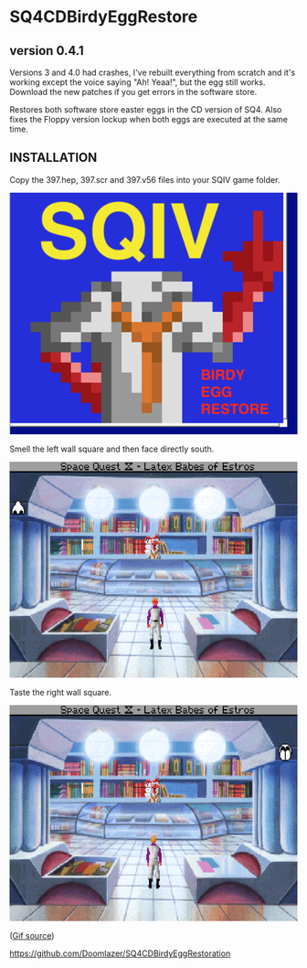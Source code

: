 # SQ4CDBirdyEggRestore

## version 0.4.1 

Versions 3 and 4.0 had crashes, I've rebuilt everything from scratch and it's working except the voice saying "Ah! Yeaa!", but the egg still works. Download the new patches if you get errors in the software store.

 Restores both software store easter eggs in the CD version of SQ4. Also fixes the Floppy version lockup when both eggs are executed at the same time. 

## INSTALLATION

Copy the 397.hep, 397.scr and 397.v56 files into your SQIV game folder.

<img src="birdy.png"  width="600" alt="SQIV Birdy Egg Restoration cover art.">


Smell the left wall square and then face directly south.

<img src="smell.gif"  width="600" alt="A gif showing how smelling the wall activates an easter egg.">


Taste the right wall square.

<img src="taste.gif"  width="600" alt="a gif demonstrates licking the wall to start the second egg.">

(<a href="https://www.benshoof.org/blog/space-quest-iv-easter-eggs" target="_blank">Gif source</a>)



https://github.com/Doomlazer/SQ4CDBirdyEggRestoration
